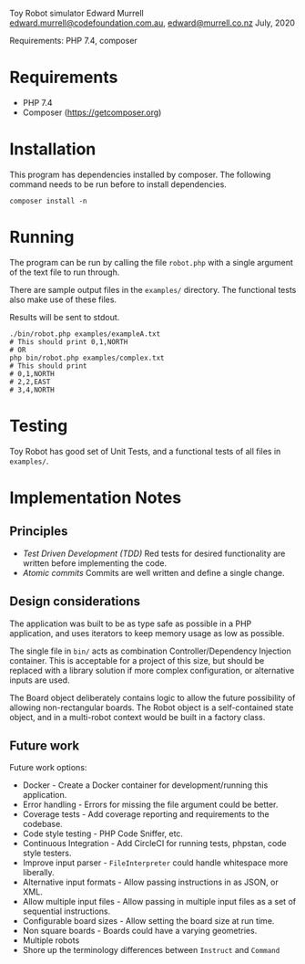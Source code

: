 Toy Robot simulator
Edward Murrell
edward.murrell@codefoundation.com.au, edward@murrell.co.nz
July, 2020

Requirements: PHP 7.4, composer

# Requirements
- PHP 7.4
- Composer (https://getcomposer.org)

# Installation
This program has dependencies installed by composer.
The following command needs to be run before to install dependencies.

```shell script
composer install -n
```

# Running
The program can be run by calling the file `robot.php` with a single argument of the text file to run through.

There are sample output files in the `examples/` directory. The functional tests also make use of these files.

Results will be sent to stdout.

```shell script
./bin/robot.php examples/exampleA.txt
# This should print 0,1,NORTH
# OR
php bin/robot.php examples/complex.txt
# This should print
# 0,1,NORTH
# 2,2,EAST
# 3,4,NORTH
```

# Testing
Toy Robot has good set of Unit Tests, and a functional tests of all files in `examples/`.

# Implementation Notes

## Principles
- *Test Driven Development (TDD)* Red tests for desired functionality are written before implementing the code.
- *Atomic commits* Commits are well written and define a single change.

## Design considerations
The application was built to be as type safe as possible in a PHP application, and uses iterators to keep memory usage
 as low as possible.

The single file in `bin/` acts as combination Controller/Dependency Injection container. This is acceptable for a
 project of this size, but should be replaced with a library solution if more complex configuration, or alternative
 inputs are used.

The Board object deliberately contains logic to allow the future possibility of allowing non-rectangular boards. The
 Robot object is a self-contained state object, and in a multi-robot context would be built in a factory class.

## Future work

Future work options:

- Docker - Create a Docker container for development/running this application.
- Error handling - Errors for missing the file argument could be better.
- Coverage tests - Add coverage reporting and requirements to the codebase.
- Code style testing - PHP Code Sniffer, etc.
- Continuous Integration - Add CircleCI for running tests, phpstan, code style testers.
- Improve input parser - `FileInterpreter` could handle whitespace more liberally.
- Alternative input formats - Allow passing instructions in as JSON, or XML.
- Allow multiple input files - Allow passing in multiple input files as a set of sequential instructions.
- Configurable board sizes - Allow setting the board size at run time.
- Non square boards - Boards could have a varying geometries.
- Multiple robots
- Shore up the terminology differences between `Instruct` and `Command`
